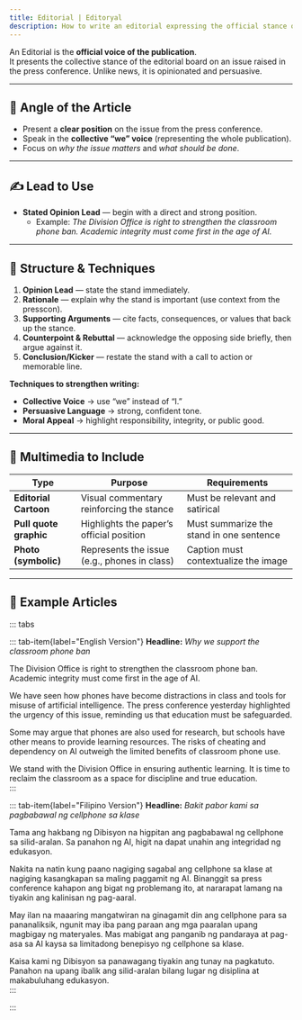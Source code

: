 ```yaml
---
title: Editorial | Editoryal
description: How to write an editorial expressing the official stance of the publication
---
```


An Editorial is the **official voice of the publication**.  
It presents the collective stance of the editorial board on an issue raised in the press conference. Unlike news, it is opinionated and persuasive.

---

## 🎯 Angle of the Article  
- Present a **clear position** on the issue from the press conference.  
- Speak in the **collective “we” voice** (representing the whole publication).  
- Focus on *why the issue matters* and *what should be done*.

---

## ✍️ Lead to Use  
- **Stated Opinion Lead** — begin with a direct and strong position.  
  - Example: *The Division Office is right to strengthen the classroom phone ban. Academic integrity must come first in the age of AI.*

---

## 📝 Structure & Techniques  

1. **Opinion Lead** — state the stand immediately.  
2. **Rationale** — explain why the stand is important (use context from the presscon).  
3. **Supporting Arguments** — cite facts, consequences, or values that back up the stance.  
4. **Counterpoint & Rebuttal** — acknowledge the opposing side briefly, then argue against it.  
5. **Conclusion/Kicker** — restate the stand with a call to action or memorable line.  

**Techniques to strengthen writing:**  
- **Collective Voice** → use “we” instead of “I.”  
- **Persuasive Language** → strong, confident tone.  
- **Moral Appeal** → highlight responsibility, integrity, or public good.  

---

## 🎥 Multimedia to Include  

| Type | Purpose | Requirements |
|------|----------|--------------|
| **Editorial Cartoon** | Visual commentary reinforcing the stance | Must be relevant and satirical |
| **Pull quote graphic** | Highlights the paper’s official position | Must summarize the stand in one sentence |
| **Photo (symbolic)** | Represents the issue (e.g., phones in class) | Caption must contextualize the image |

---

## 📰 Example Articles  

::: tabs

::: tab-item{label="English Version"}
**Headline:** *Why we support the classroom phone ban*  

The Division Office is right to strengthen the classroom phone ban. Academic integrity must come first in the age of AI.  

We have seen how phones have become distractions in class and tools for misuse of artificial intelligence. The press conference yesterday highlighted the urgency of this issue, reminding us that education must be safeguarded.  

Some may argue that phones are also used for research, but schools have other means to provide learning resources. The risks of cheating and dependency on AI outweigh the limited benefits of classroom phone use.  

We stand with the Division Office in ensuring authentic learning. It is time to reclaim the classroom as a space for discipline and true education.  
:::

::: tab-item{label="Filipino Version"}
**Headline:** *Bakit pabor kami sa pagbabawal ng cellphone sa klase*  

Tama ang hakbang ng Dibisyon na higpitan ang pagbabawal ng cellphone sa silid-aralan. Sa panahon ng AI, higit na dapat unahin ang integridad ng edukasyon.  

Nakita na natin kung paano nagiging sagabal ang cellphone sa klase at nagiging kasangkapan sa maling paggamit ng AI. Binanggit sa press conference kahapon ang bigat ng problemang ito, at nararapat lamang na tiyakin ang kalinisan ng pag-aaral.  

May ilan na maaaring mangatwiran na ginagamit din ang cellphone para sa pananaliksik, ngunit may iba pang paraan ang mga paaralan upang magbigay ng materyales. Mas mabigat ang panganib ng pandaraya at pag-asa sa AI kaysa sa limitadong benepisyo ng cellphone sa klase.  

Kaisa kami ng Dibisyon sa panawagang tiyakin ang tunay na pagkatuto. Panahon na upang ibalik ang silid-aralan bilang lugar ng disiplina at makabuluhang edukasyon.  
:::

:::

